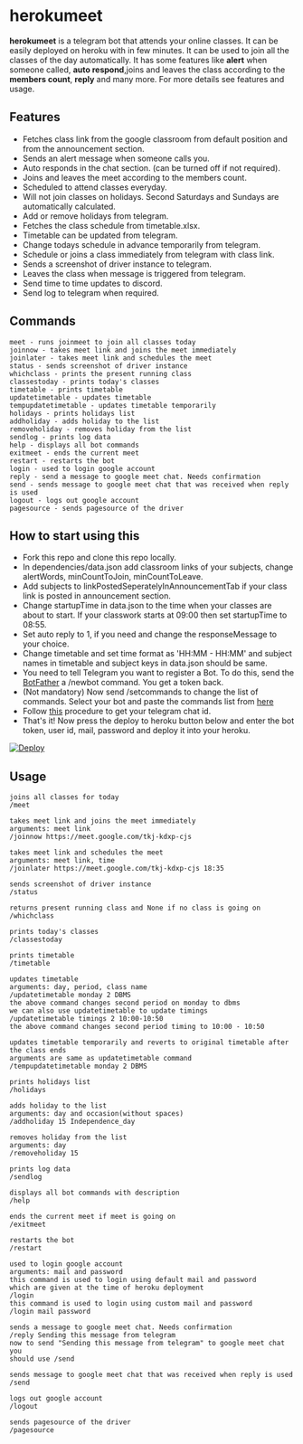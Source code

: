 # herokumeet
**herokumeet** is a telegram bot that attends your online classes. It can be easily deployed on heroku with in few minutes. It can be used to join all the classes of the day automatically. It has some features like **alert** when someone called, **auto respond**,joins and leaves the class according to the **members count**, **reply** and many more. For more details see features and usage.


## Features

- Fetches class link from the google classroom from default position and from the announcement section.
- Sends an alert message when someone calls you.
- Auto responds in the chat section. (can be turned off if not required).
- Joins and leaves the meet according to the members count.
- Scheduled to attend classes everyday. 
- Will not join classes on holidays. Second Saturdays and Sundays are automatically calculated.
- Add or remove holidays from telegram.
- Fetches the class schedule from timetable.xlsx.
- Timetable can be updated from telegram.
- Change todays schedule in advance temporarily from telegram.
- Schedule or joins a class immediately from telegram with class link.
- Sends a screenshot of driver instance to telegram.
- Leaves the class when message is triggered from telegram.
- Send time to time updates to discord.
- Send log to telegram when required.

## Commands

```
meet - runs joinmeet to join all classes today
joinnow - takes meet link and joins the meet immediately
joinlater - takes meet link and schedules the meet
status - sends screenshot of driver instance
whichclass - prints the present running class
classestoday - prints today's classes
timetable - prints timetable
updatetimetable - updates timetable
tempupdatetimetable - updates timetable temporarily
holidays - prints holidays list
addholiday - adds holiday to the list
removeholiday - removes holiday from the list
sendlog - prints log data
help - displays all bot commands
exitmeet - ends the current meet
restart - restarts the bot 
login - used to login google account
reply - send a message to google meet chat. Needs confirmation 
send - sends message to google meet chat that was received when reply is used
logout - logs out google account
pagesource - sends pagesource of the driver
```

## How to start using this

- Fork this repo and clone this repo locally.
- In dependencies/data.json add classroom links of your subjects, change alertWords,  minCountToJoin, minCountToLeave.
- Add subjects to linkPostedSeperatelyInAnnouncementTab if your class link is posted in announcement section.
- Change startupTime in data.json to the time when your classes are about to start. If your classwork starts at 09:00 then set startupTime to 08:55.
- Set auto reply to 1, if you need and change the responseMessage to your choice. 
- Change timetable and set time format as 'HH:MM - HH:MM' and subject names in timetable and subject keys in data.json should be same.
- You need to tell Telegram you want to register a Bot. To do this, send the [BotFather](https://t.me/botfather) a /newbot command. You get a token back.
- (Not mandatory) Now send /setcommands to change the list of commands. Select your bot and paste the commands list from [here](https://github.com/koteshrv/herokumeet#commands)
- Follow [this](https://stackoverflow.com/questions/32683992/find-out-my-own-user-id-for-sending-a-message-with-telegram-api#answers) procedure to get your telegram chat id.
- That's it! Now press the deploy to heroku button below and enter the bot token, user id, mail, password and deploy it into your heroku.

[![Deploy](https://www.herokucdn.com/deploy/button.svg)](https://heroku.com/deploy)

## Usage

```
joins all classes for today 
/meet 

takes meet link and joins the meet immediately
arguments: meet link
/joinnow https://meet.google.com/tkj-kdxp-cjs 

takes meet link and schedules the meet
arguments: meet link, time
/joinlater https://meet.google.com/tkj-kdxp-cjs 18:35

sends screenshot of driver instance
/status

returns present running class and None if no class is going on
/whichclass 

prints today's classes
/classestoday

prints timetable
/timetable

updates timetable
arguments: day, period, class name
/updatetimetable monday 2 DBMS
the above command changes second period on monday to dbms
we can also use updatetimetable to update timings
/updatetimetable timings 2 10:00-10:50
the above command changes second period timing to 10:00 - 10:50

updates timetable temporarily and reverts to original timetable after the class ends
arguments are same as updatetimetable command
/tempupdatetimetable monday 2 DBMS 

prints holidays list
/holidays

adds holiday to the list
arguments: day and occasion(without spaces)
/addholiday 15 Independence_day

removes holiday from the list
arguments: day
/removeholiday 15 

prints log data
/sendlog

displays all bot commands with description
/help

ends the current meet if meet is going on
/exitmeet

restarts the bot 
/restart

used to login google account
arguments: mail and password
this command is used to login using default mail and password
which are given at the time of heroku deployment
/login 
this command is used to login using custom mail and password
/login mail password

sends a message to google meet chat. Needs confirmation 
/reply Sending this message from telegram
now to send "Sending this message from telegram" to google meet chat you
should use /send

sends message to google meet chat that was received when reply is used
/send

logs out google account
/logout

sends pagesource of the driver
/pagesource 
```

